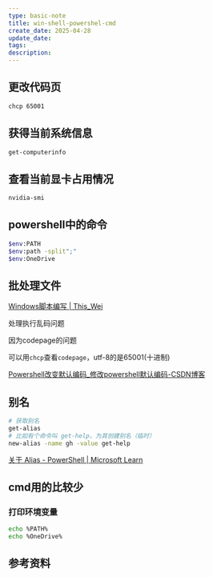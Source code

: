 ```yaml
---
type: basic-note
title: win-shell-powershel-cmd
create_date: 2025-04-28
update_date: 
tags:
description:
---
```


## 更改代码页

```sh
chcp 65001
```

## 获得当前系统信息

```sh
get-computerinfo
```

## 查看当前显卡占用情况

```sh
nvidia-smi
```

## powershell中的命令

```sh
$env:PATH
$env:path -split";"
$env:OneDrive
```

## 批处理文件

[Windows脚本编写 | This_Wei](https://www.wqf31415.xyz/2021/02/03/Windows脚本编写/#注释)

处理执行乱码问题

因为codepage的问题

可以用`chcp`查看`codepage`，utf-8的是65001(十进制)

[Powershell改变默认编码_修改powershell默认编码-CSDN博客](https://blog.csdn.net/u014756245/article/details/100536552)

## 别名

```sh
# 获取别名
get-alias
# 比如有个命令叫 get-help，为其创建别名（临时）
new-alias -name gh -value get-help
```

[关于 Alias - PowerShell | Microsoft Learn](https://learn.microsoft.com/zh-cn/powershell/module/microsoft.powershell.core/about/about_aliases?view=powershell-7.4)

## cmd用的比较少

### 打印环境变量

```sh
echo %PATH%
echo %OneDrive%
```

## 参考资料